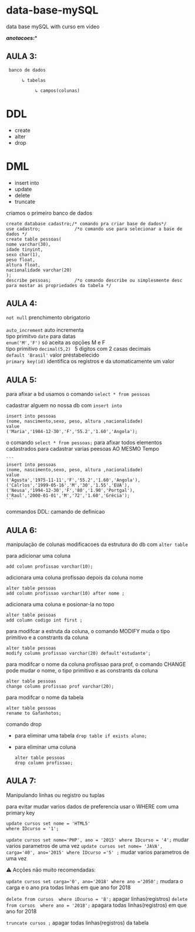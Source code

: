 # data-base-mySQL
data base mySQL with curso em video 

***anotacoes:**** 

## AULA 3:

     
     banco de dados
      
          ↳ tabelas 
          
               ↳ campos(colunas)
   
# DDL
   - create
   - alter
   - drop

# DML
   - insert into
   - update
   - delete
   - truncate

criamos o primeiro banco de dados 

   ```
   create database cadastro;/* comando pra criar base de dados*/ 
   use cadastro;             /*o comando use para selecionar a base de dados */
   create table pessoas(
   nome varchar(30),
   idade tinyint,
   sexo char(1),
   peso float,
   altura float,
   nacionalidade varchar(20)
   );
   describe pessoas;         /*o comando describe ou simplesmente desc para mostar as propriedades da tabela */
   ```

## AULA 4: 

   ```not null``` prenchimento obrigatorio<br>  
    ```auto_increment``` auto incrementa<br> 
   tipo primitvo  ```date``` para datas <br>
    ```enum('M','F')``` só aceita as opçōes M e F<br> 
   tipo primitivo ```decimal(5,2) ``` 5 digitos com 2 casas decimais<br>
    ``` default 'Brasil' ``` valor préstabelecido<br>
    ``` primary key(id) ``` identifica os registros e da utomaticamente um valor<br>

## AULA 5: 
   
   para afixar a bd usamos o comando 
   ```select * from pessoas ```
   
   cadastrar alguem no nossa db com ``` insert into ```
   
   ```
   insert into pessoas 
   (nome, nascimento,sexo, peso, altura ,nacionalidade)
   value
   ('Maria','1984-12-30','F','55.2','1.60','Angola');
   ```
   o comando ``` select * from pessoas; ``` para afixar todos elementos cadastrados 
   para cadastrar varias peesoas AO MESMO Tempo 
    
    ```
    insert into pessoas 
    (nome, nascimento,sexo, peso, altura ,nacionalidade)
    value
    ('Agusta','1975-11-11','F','55.2','1.60','Angola'),
    ('Calrlos','1999-05-16','M','30','1.55','EUA'),
    ('Neusa','1994-12-30','F','80','1.90','Portgal'),
    ('Raul','2000-01-01','M','72','1.60','Grécia');
    ``` 
  
   commandos DDL: camando de definicao
 
## AULA 6:
   manipulação de colunas 
   modificacoes da estrutura do db com  ```alter table```
   
   para adicionar uma coluna 
   ``` alter table pessoas 
   add column profissao varchar(10); 
   ```
   adicionara uma coluna profissao depois da coluna nome 
   ```
   alter table pessoas 
   add column profissao varchar(10) after nome ; 
   ```
   adicionara uma coluna e posionar-la no topo 
   ```
   alter table pessoas 
   add column codigo int first ; 
   ```
   para modifcar a estruta da coluna, 
   o comando MODIFY muda o tipo primitivo e a constrants da coluna
   ```
   alter table pessoas 
   modify column profissao varchar(20) default'estudante';
   ```
   para modifcar o nome da coluna profissao para prof, 
   o comando CHANGE pode mudar o nome, o tipo primitivo e as constrants da coluna
   ```
   alter table pessoas 
   change column profissao prof varchar(20); 
   ```
   para modifcar o nome da tabela
   ```
   alter table pessoas 
   rename to Gafanhotos; 
   ```
   comando drop
   
   - para eliminar uma tabela
      ```drop table if exists aluno; ```
   
   - para eliminar uma coluna
      ```
      alter table pessoas 
      drop column profissao;
      ```
## AULA 7: 
Manipulando linhas ou registro ou tuplas

para evitar mudar varios dados de preferencia usar o WHERE com uma primary key
```
update cursos set nome = 'HTML5'
where IDcurso = '1';
```

```update cursos set nome='PHP', ano = '2015' where IDcurso = '4';```  mudar varios parametros de uma vez
```update cursos set nome= 'JAVA', carga='40', ano='2015' where IDcurso ='5' ;``` mudar varios parametros de uma vez

⚠️ Acçōes nāo muito recomendadas:

```update cursos set carga='0', ano='2018' where ano ='2050';``` mudara o carga e o ano pra todas linhas em que ano for 2018

```delete from cursos  where iDcurso = '8';``` apagar linhas(registros) 
```delete from cursos  where ano = '2018';```  apagara todas linhas(registros) em que ano for 2018

```truncate cursos ;``` apagar todas linhas(registros) da tabela 

